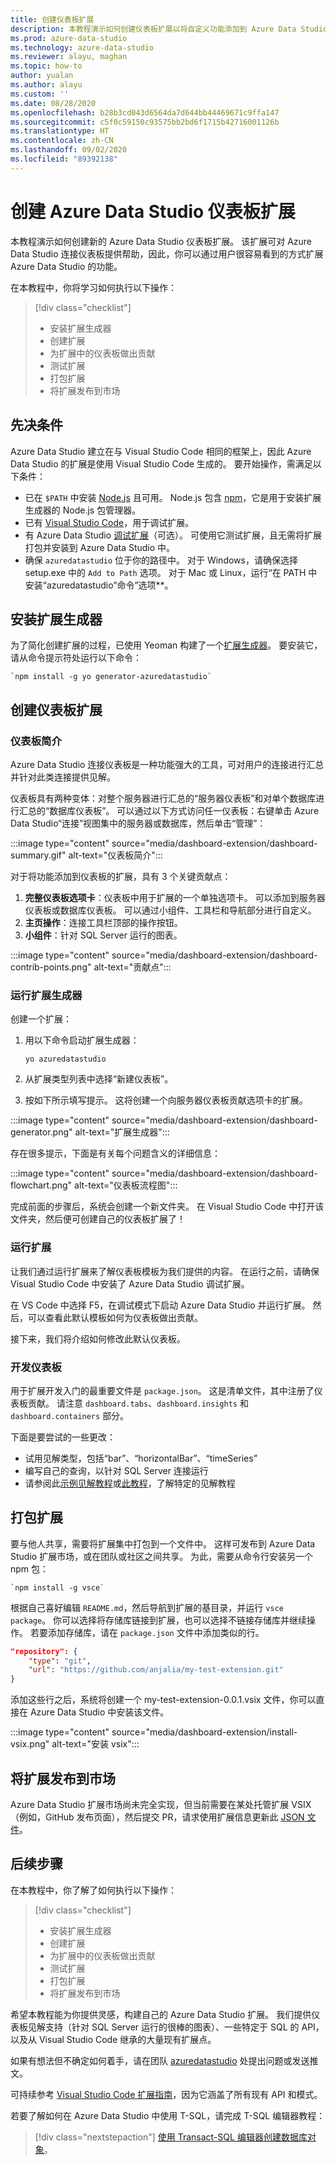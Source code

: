 ```yaml
---
title: 创建仪表板扩展
description: 本教程演示如何创建仪表板扩展以将自定义功能添加到 Azure Data Studio。
ms.prod: azure-data-studio
ms.technology: azure-data-studio
ms.reviewer: alayu, maghan
ms.topic: how-to
author: yualan
ms.author: alayu
ms.custom: ''
ms.date: 08/28/2020
ms.openlocfilehash: b28b3cd043d6564da7d644bb44469671c9ffa147
ms.sourcegitcommit: c5f0c59150c93575bb2bd6f1715b42716001126b
ms.translationtype: HT
ms.contentlocale: zh-CN
ms.lasthandoff: 09/02/2020
ms.locfileid: "89392138"
---
```

# <a name="create-an-azure-data-studio-dashboard-extension"></a>创建 Azure Data Studio 仪表板扩展

本教程演示如何创建新的 Azure Data Studio 仪表板扩展。 该扩展可对 Azure Data Studio 连接仪表板提供帮助，因此，你可以通过用户很容易看到的方式扩展 Azure Data Studio 的功能。

在本教程中，你将学习如何执行以下操作：
> [!div class="checklist"]
> - 安装扩展生成器
> - 创建扩展
> - 为扩展中的仪表板做出贡献
> - 测试扩展
> - 打包扩展
> - 将扩展发布到市场

## <a name="prerequisites"></a>先决条件

Azure Data Studio 建立在与 Visual Studio Code 相同的框架上，因此 Azure Data Studio 的扩展是使用 Visual Studio Code 生成的。 要开始操作，需满足以下条件：

- 已在 `$PATH` 中安装 [Node.js](https://nodejs.org) 且可用。 Node.js 包含 [npm](https://www.npmjs.com/)，它是用于安装扩展生成器的 Node.js 包管理器。
- 已有 [Visual Studio Code](https://code.visualstudio.com)，用于调试扩展。
- 有 Azure Data Studio [调试扩展](https://marketplace.visualstudio.com/items?itemName=ms-mssql.sqlops-debug)（可选）。 可使用它测试扩展，且无需将扩展打包并安装到 Azure Data Studio 中。
- 确保 `azuredatastudio` 位于你的路径中。 对于 Windows，请确保选择 setup.exe 中的 `Add to Path` 选项。 对于 Mac 或 Linux，运行“在 PATH 中安装“azuredatastudio”命令”选项**。

## <a name="install-the-extension-generator"></a>安装扩展生成器

为了简化创建扩展的过程，已使用 Yeoman 构建了一个[扩展生成器](https://code.visualstudio.com/docs/extensions/yocode)。 要安装它，请从命令提示符处运行以下命令：

```console
`npm install -g yo generator-azuredatastudio`
```

## <a name="create-your-dashboard-extension"></a>创建仪表板扩展

### <a name="introduction-to-the-dashboard"></a>仪表板简介

Azure Data Studio 连接仪表板是一种功能强大的工具，可对用户的连接进行汇总并针对此类连接提供见解。

仪表板具有两种变体：对整个服务器进行汇总的“服务器仪表板”和对单个数据库进行汇总的“数据库仪表板”。 可以通过以下方式访问任一仪表板：右键单击 Azure Data Studio“连接”视图集中的服务器或数据库，然后单击“管理”：

:::image type="content" source="media/dashboard-extension/dashboard-summary.gif" alt-text="仪表板简介":::

对于将功能添加到仪表板的扩展，具有 3 个关键贡献点：

1. **完整仪表板选项卡**：仪表板中用于扩展的一个单独选项卡。 可以添加到服务器仪表板或数据库仪表板。 可以通过小组件、工具栏和导航部分进行自定义。
2. **主页操作**：连接工具栏顶部的操作按钮。
3. **小组件**：针对 SQL Server 运行的图表。

:::image type="content" source="media/dashboard-extension/dashboard-contrib-points.png" alt-text="贡献点":::

### <a name="run-the-extension-generator"></a>运行扩展生成器

创建一个扩展：

1. 用以下命令启动扩展生成器：

   `yo azuredatastudio`

2. 从扩展类型列表中选择“新建仪表板”。

3. 按如下所示填写提示。 这将创建一个向服务器仪表板贡献选项卡的扩展。

:::image type="content" source="media/dashboard-extension/dashboard-generator.png" alt-text="扩展生成器":::

存在很多提示，下面是有关每个问题含义的详细信息：

:::image type="content" source="media/dashboard-extension/dashboard-flowchart.png" alt-text="仪表板流程图":::

完成前面的步骤后，系统会创建一个新文件夹。 在 Visual Studio Code 中打开该文件夹，然后便可创建自己的仪表板扩展了！

### <a name="run-the-extension"></a>运行扩展

让我们通过运行扩展来了解仪表板模板为我们提供的内容。 在运行之前，请确保 Visual Studio Code 中安装了 Azure Data Studio 调试扩展。

在 VS Code 中选择 F5，在调试模式下启动 Azure Data Studio 并运行扩展。 然后，可以查看此默认模板如何为仪表板做出贡献。

接下来，我们将介绍如何修改此默认仪表板。

### <a name="develop-the-dashboard"></a>开发仪表板

用于扩展开发入门的最重要文件是 `package.json`。 这是清单文件，其中注册了仪表板贡献。 请注意 `dashboard.tabs`、`dashboard.insights` 和 `dashboard.containers` 部分。

下面是要尝试的一些更改：

- 试用见解类型，包括“bar”、“horizontalBar”、“timeSeries”
- 编写自己的查询，以针对 SQL Server 连接运行
- 请参阅此[示例见解教程](../tutorial-qds-sql-server.md)或[此教程](../tutorial-table-space-sql-server.md)，了解特定的见解教程

## <a name="package-your-extension"></a>打包扩展

要与他人共享，需要将扩展集中打包到一个文件中。 这样可发布到 Azure Data Studio 扩展市场，或在团队或社区之间共享。 为此，需要从命令行安装另一个 npm 包：

```console
`npm install -g vsce`
```

根据自己喜好编辑 `README.md`，然后导航到扩展的基目录，并运行 `vsce package`。 你可以选择将存储库链接到扩展，也可以选择不链接存储库并继续操作。 若要添加存储库，请在 `package.json` 文件中添加类似的行。

```json
"repository": {
    "type": "git",
    "url": "https://github.com/anjalia/my-test-extension.git"
}
```

添加这些行之后，系统将创建一个 my-test-extension-0.0.1.vsix 文件，你可以直接在 Azure Data Studio 中安装该文件。

:::image type="content" source="media/dashboard-extension/install-vsix.png" alt-text="安装 vsix":::

## <a name="publish-your-extension-to-the-marketplace"></a>将扩展发布到市场

Azure Data Studio 扩展市场尚未完全实现，但当前需要在某处托管扩展 VSIX（例如，GitHub 发布页面），然后提交 PR，请求使用扩展信息更新此 [JSON 文件](https://github.com/Microsoft/azuredatastudio/blob/release/extensions/extensionsGallery.json)。

## <a name="next-steps"></a>后续步骤

在本教程中，你了解了如何执行以下操作：
> [!div class="checklist"]
> - 安装扩展生成器
> - 创建扩展
> - 为扩展中的仪表板做出贡献
> - 测试扩展
> - 打包扩展
> - 将扩展发布到市场

希望本教程能为你提供灵感，构建自己的 Azure Data Studio 扩展。 我们提供仪表板见解支持（针对 SQL Server 运行的很棒的图表）、一些特定于 SQL 的 API，以及从 Visual Studio Code 继承的大量现有扩展点。

如果有想法但不确定如何着手，请在团队 [azuredatastudio](https://twitter.com/azuredatastudio) 处提出问题或发送推文。

可持续参考 [Visual Studio Code 扩展指南](https://code.visualstudio.com/docs/extensions/overview)，因为它涵盖了所有现有 API 和模式。

若要了解如何在 Azure Data Studio 中使用 T-SQL，请完成 T-SQL 编辑器教程：

> [!div class="nextstepaction"]
> [使用 Transact-SQL 编辑器创建数据库对象](../tutorial-sql-editor.md)。
